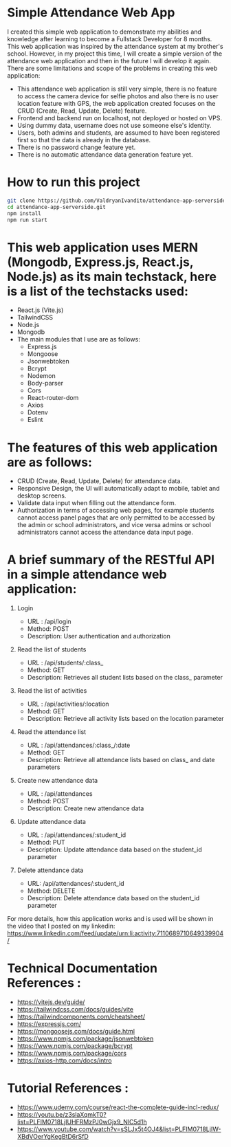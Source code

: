 # Simple Attendance Web App
I created this simple web application to demonstrate my abilities and knowledge after learning to become a Fullstack Developer for 8 months. This web application was inspired by the attendance system at my brother's school. However, in my project this time, I will create a simple version of the attendance web application and then in the future I will develop it again. There are some limitations and scope of the problems in creating this web application:
- This attendance web application is still very simple, there is no feature to access the camera device for selfie photos and also there is no user location feature with GPS, the web application created focuses on the CRUD (Create, Read, Update, Delete) feature.
- Frontend and backend run on localhost, not deployed or hosted on VPS.
- Using dummy data, username does not use someone else's identity.
- Users, both admins and students, are assumed to have been registered first so that the data is already in the database.
- There is no password change feature yet.
- There is no automatic attendance data generation feature yet.

# How to run this project
```bash
git clone https://github.com/ValdryanIvandito/attendance-app-serverside.git
cd attendance-app-serverside.git
npm install
npm run start
```
# This web application uses MERN (Mongodb, Express.js, React.js, Node.js) as its main techstack, here is a list of the techstacks used:
- React.js (Vite.js)
- TailwindCSS
- Node.js
- Mongodb
- The main modules that I use are as follows:
  - Express.js
  - Mongoose
  - Jsonwebtoken
  - Bcrypt
  - Nodemon
  - Body-parser
  - Cors
  - React-router-dom
  - Axios
  - Dotenv
  - Eslint 

# The features of this web application are as follows:
- CRUD (Create, Read, Update, Delete) for attendance data.
- Responsive Design, the UI will automatically adapt to mobile, tablet and desktop screens.
- Validate data input when filling out the attendance form.
- Authorization in terms of accessing web pages, for example students cannot access panel pages that are only permitted to be accessed by the admin or school administrators, and vice versa admins or school administrators cannot access the attendance data input page.

# A brief summary of the RESTful API in a simple attendance web application:
1.	Login
    - URL : /api/login 
    - Method: POST
    - Description: User authentication and authorization

2.	Read the list of students
    - URL : /api/students/:class_
    - Method: GET
    - Description: Retrieves all student lists based on the class_ parameter

3.	Read the list of activities
    - URL : /api/activities/:location
    - Method: GET
    - Description: Retrieve all activity lists based on the location parameter

4.	Read the attendance list
    - URL : /api/attendances/:class_/:date
    - Method: GET
    - Description: Retrieve all attendance lists based on class_ and date parameters

5.	Create new attendance data
    - URL : /api/attendances
    - Method: POST
    - Description: Create new attendance data

6.	Update attendance data
    - URL : /api/attendances/:student_id
    - Method: PUT
    - Description: Update attendance data based on the student_id parameter

7.	Delete attendance data
    - URL: /api/attendances/:student_id
    - Method: DELETE
    - Description: Delete attendance data based on the student_id parameter

For more details, how this application works and is used will be shown in the video that I posted on my linkedin: https://www.linkedin.com/feed/update/urn:li:activity:7110689710649339904/

# Technical Documentation References :
- https://vitejs.dev/guide/ 
- https://tailwindcss.com/docs/guides/vite 
- https://tailwindcomponents.com/cheatsheet/
- https://expressjs.com/
- https://mongoosejs.com/docs/guide.html
- https://www.npmjs.com/package/jsonwebtoken
- https://www.npmjs.com/package/bcrypt
- https://www.npmjs.com/package/cors
- https://axios-http.com/docs/intro 

# Tutorial References :
- https://www.udemy.com/course/react-the-complete-guide-incl-redux/
- https://youtu.be/z3slaXqmkT0?list=PLFIM0718LjIUHFRMzPJ0wGjx9_NlC5d1h 
- https://www.youtube.com/watch?v=sSLJx5t4OJ4&list=PLFIM0718LjIW-XBdVOerYgKegBtD6rSfD 
